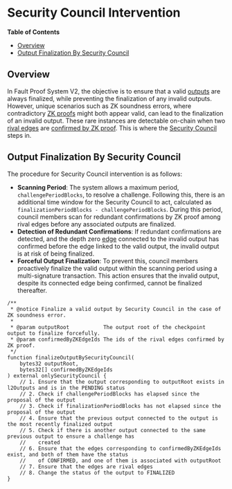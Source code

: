 # Security Council Intervention

<!-- All glossary references in this file. -->

[g-checkpoint-output]: ../glossary.md#checkpoint-output
[g-zk-fault-proof]: ../glossary.md#zk-fault-proof
[g-security-council]: ../glossary.md#security-council

<!-- START doctoc generated TOC please keep comment here to allow auto update -->
<!-- DON'T EDIT THIS SECTION, INSTEAD RE-RUN doctoc TO UPDATE -->
**Table of Contents**

- [Overview](#overview)
- [Output Finalization By Security Council](#output-finalization-by-security-council)

<!-- END doctoc generated TOC please keep comment here to allow auto update -->

## Overview

In Fault Proof System V2, the objective is to ensure that a valid [outputs][g-checkpoint-output] are always finalized,
while preventing the finalization of any invalid outputs. However, unique scenarios such as ZK soundness errors, where
contradictory [ZK proofs][g-zk-fault-proof] might both appear valid, can lead to the finalization of an invalid output.
These rare instances are detectable on-chain when two [rival edges](./definitions.md#rival-edge) are
[confirmed by ZK proof](./challenge.md#confirm-by-zk-proof). This is where the [Security Council][g-security-council]
steps in.

## Output Finalization By Security Council

The procedure for Security Council intervention is as follows:

- **Scanning Period**: The system allows a maximum period, `challengePeriodBlocks`, to resolve a challenge. Following
  this, there is an additional time window for the Security Council to act, calculated as
  `finalizationPeriodBlocks - challengePeriodBlocks`. During this period, council members scan for redundant
  confirmations by ZK proof among rival edges before any associated outputs are finalized.
- **Detection of Redundant Confirmations**: If redundant confirmations are detected, and the depth zero
  [edge](./definitions.md#edge) connected to the invalid output has confirmed before the edge linked to the valid
  output, the invalid output is at risk of being finalized.
- **Forceful Output Finalization**: To prevent this, council members proactively finalize the valid output within the
  scanning period using a multi-signature transaction. This action ensures that the invalid output, despite its
  connected edge being confirmed, cannot be finalized thereafter.

```solidity
/**
 * @notice Finalize a valid output by Security Council in the case of ZK soundness error.
 *
 * @param outputRoot           The output root of the checkpoint output to finalize forcefully.
 * @param confirmedByZKEdgeIds The ids of the rival edges confirmed by ZK proof.
 */
function finalizeOutputBySecurityCouncil(
    bytes32 outputRoot,
    bytes32[] confirmedByZKEdgeIds
) external onlySecurityCouncil {
    // 1. Ensure that the output corresponding to outputRoot exists in l2Outputs and is in the PENDING status
    // 2. Check if challengePeriodBlocks has elapsed since the proposal of the output
    // 3. Check if finalizationPeriodBlocks has not elapsed since the proposal of the output
    // 4. Ensure that the previous output connected to the output is the most recently finalized output
    // 5. Check if there is another output connected to the same previous output to ensure a challenge has
    //    created
    // 6. Ensure that the edges corresponding to confirmedByZKEdgeIds exist, and both of them have the status
    //    of CONFIRMED, and one of them is associated with outputRoot
    // 7. Ensure that the edges are rival edges
    // 8. Change the status of the output to FINALIZED
}
```

